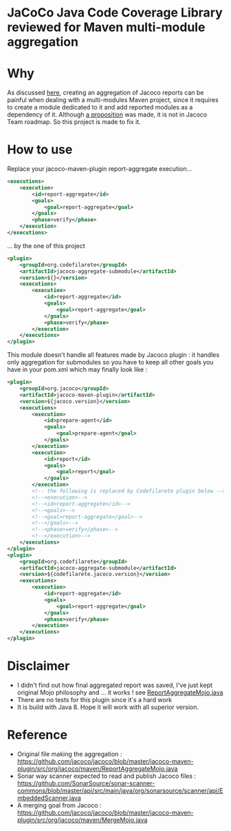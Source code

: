 JaCoCo Java Code Coverage Library reviewed for Maven multi-module aggregation
=============================================================================

# Why
As discussed [here](https://github.com/jacoco/jacoco/issues/974), creating an aggregation of Jacoco reports can be painful when dealing with a multi-modules Maven project, since it requires to create a module dedicated to it and add reported modules as a dependency of it. Although [a proposition](https://github.com/jacoco/jacoco/pull/1251) was made, it is not in Jacoco Team roadmap. So this project is made to fix it.

# How to use
Replace your jacoco-maven-plugin report-aggregate execution...
```xml
<executions>
    <execution>
        <id>report-aggregate</id>
        <goals>
            <goal>report-aggregate</goal>
        </goals>
        <phase>verify</phase>
    </execution>
</executions>
```
... by the one of this project
```xml
<plugin>
    <groupId>org.codefilarete</groupId>
    <artifactId>jacoco-aggregate-submodule</artifactId>
    <version>${}</version>
    <executions>
        <execution>
            <id>report-aggregate</id>
            <goals>
                <goal>report-aggregate</goal>
            </goals>
            <phase>verify</phase>
        </execution>
    </executions>
</plugin>
```

This module doesn't handle all features made by Jacoco plugin : it handles only aggregation for submodules so you have to keep all other goals you have in your pom.xml which may finally look like :
```xml
<plugin>
    <groupId>org.jacoco</groupId>
    <artifactId>jacoco-maven-plugin</artifactId>
    <version>${jacoco.version}</version>
    <executions>
        <execution>
            <id>prepare-agent</id>
            <goals>
                <goal>prepare-agent</goal>
            </goals>
        </execution>
        <execution>
            <id>report</id>
            <goals>
                <goal>report</goal>
            </goals>
        </execution>
        <!-- the following is replaced by Codefilarete plugin below -->
        <!--<execution>-->
        <!--<id>report-aggregate</id>-->
        <!--<goals>-->
        <!--<goal>report-aggregate</goal>-->
        <!--</goals>-->
        <!--<phase>verify</phase>-->
        <!--</execution>-->
    </executions>
</plugin>
<plugin>
    <groupId>org.codefilarete</groupId>
    <artifactId>jacoco-aggregate-submodule</artifactId>
    <version>${codefilarete.jacoco.version}</version>
    <executions>
        <execution>
            <id>report-aggregate</id>
            <goals>
                <goal>report-aggregate</goal>
            </goals>
            <phase>verify</phase>
        </execution>
    </executions>
</plugin>
```

# Disclaimer
- I didn't find out how final aggregated report was saved, I've just kept original Mojo philosophy and ... it works ! see [ReportAggregateMojo.java](src/main/java/org/codefilarete/maven/jacoco/ReportAggregateMojo.java)
- There are no tests for this plugin since it's a hard work
- It is build with Java 8. Hope it will work with all superior version.

# Reference
- Original file making the aggregation : https://github.com/jacoco/jacoco/blob/master/jacoco-maven-plugin/src/org/jacoco/maven/ReportAggregateMojo.java
- Sonar way scanner expected to read and publish Jacoco files : https://github.com/SonarSource/sonar-scanner-commons/blob/master/api/src/main/java/org/sonarsource/scanner/api/EmbeddedScanner.java 
- A merging goal from Jacoco : https://github.com/jacoco/jacoco/blob/master/jacoco-maven-plugin/src/org/jacoco/maven/MergeMojo.java